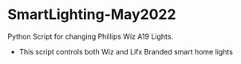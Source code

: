# SmartLighting-May2022
Python Script for changing Phillips Wiz A19 Lights.

- This script controls both Wiz and Lifx Branded smart home lights
